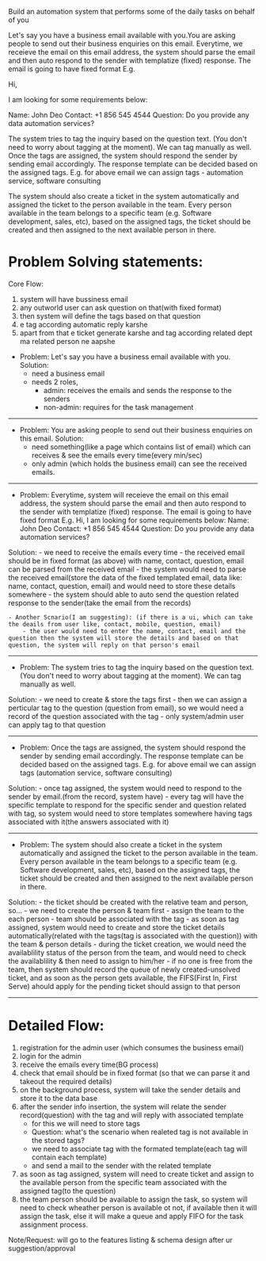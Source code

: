 Build an automation system that performs some of the daily tasks on behalf of you

Let's say you have a business email available with you.You are asking people to send out their business enquiries on this email. Everytime, we receieve the email on this email address, the system should parse the email and then auto respond to the sender with templatize (fixed) response. The email is going to have fixed format E.g.

Hi,

I am looking for some requirements below:

Name: John Deo
Contact: +1 856 545 4544
Question: Do you provide any data automation services?

The system tries to tag the inquiry based on the question text. (You don't need to worry about tagging at the moment). We can tag manually as well. Once the tags are assigned, the system should respond the sender by sending email accordingly. The response template can be decided based on the assigned tags. E.g. for above email we can assign tags - automation service, software consulting

The system should also create a ticket in the system automatically and assigned the ticket to the person available in the team. Every person available in the team belongs to a specific team (e.g. Software development, sales, etc), based on the assigned tags, the ticket should be created and then assigned to the next available person in there.

Problem Solving statements:
==========================
Core Flow:
1. system will have bussiness email
2. any outworld user can ask question on that(with fixed format)
3. then system will define the tags based on that question
4. e tag according automatic reply karshe
5. apart from that e ticket generate karshe and tag according related dept ma related person ne aapshe


- Problem: Let's say you have a business email available with you. 
Solution: 
    - need a business email
    - needs 2 roles, 
        - admin: receives the emails and sends the response to the senders
        - non-admin: requires for the task management
-----------------------------------------------------------------------------------------

- Problem: You are asking people to send out their business enquiries on this email.
Solution:
    - need something(like a page which contains list of email) which can receives & see the emails every time(every min/sec)
    - only admin (which holds the business email) can see the received emails.

-----------------------------------------------------------------------------------------

- Problem: Everytime, system will receieve the email on this email address, the system should parse the email and then auto respond to the sender with templatize (fixed) response. The email is going to have fixed format E.g.
    Hi,
    I am looking for some requirements below:
    Name: John Deo
    Contact: +1 856 545 4544
    Question: Do you provide any data automation services?

Solution:
    - we need to receive the emails every time
    - the received email should be in fixed format (as above) with name, contact, question, email can be parsed from the received email
    - the system would need to parse the received email(store the data of the fixed templated email, data like: name, contact, question, email) and would need to store these details somewhere
    - the system should able to auto send the question related response to the sender(take the email from the records)
    
    - Another Scnario(I am suggesting): (if there is a ui, which can take the deails from user like, contact, mobile, question, email)
        - the user would need to enter the name, contact, email and the question then the system will store the details and based on that question, the system will reply on that person's email

-----------------------------------------------------------------------------------------

- Problem: The system tries to tag the inquiry based on the question text. (You don't need to worry about tagging at the moment). We can tag manually as well. 

Solution:
    - we need to create & store the tags first
    - then we can assign a perticular tag to the question (question from email), so we would need a record of the question associated with the tag
    - only system/admin user can apply tag to that question

-----------------------------------------------------------------------------------------

- Problem: Once the tags are assigned, the system should respond the sender by sending email accordingly. The response template can be decided based on the assigned tags. E.g. for above email we can assign tags (automation service, software consulting)

Solution: 
    - once tag assigned, the system would need to respond to the sender by email.(from the record, system have)
    - every tag will have the specific template to respond for the specific sender and question related with tag, so system would need to store templates somewhere having tags associated with it(the answers associated with it)

-----------------------------------------------------------------------------------------

- Problem: The system should also create a ticket in the system automatically and assigned the ticket to the person available in the team. Every person available in the team belongs to a specific team (e.g. Software development, sales, etc), based on the assigned tags, the ticket should be created and then assigned to the next available person in there.

Solution:
    - the ticket should be created with the relative team and person, so...
        - we need to create the person & team first
        - assign the team to the each person
        - team should be associated with the tag
    - as soon as tag assigned, system would need to create and store the ticket details automatically(related with the tags(tag is associated with the question)) with the team & person details
    - during the ticket creation, we would need the availablility status of the person from the team, and would need to check the availablility & then need to assign to him/her
    - if no one is free from the team, then system should record the queue of newly created-unsolved ticket, and as soon as the person gets available, the FIFS(First In, First Serve) ahould apply for the pending ticket should assign to that person

-----------------------------------------------------------------------------------------

Detailed Flow:
==============
1. registration for the admin user (which consumes the business email)
2. login for the admin
3. receive the emails every time(BG process)
4. check that email should be in fixed format (so that we can parse it and takeout the required details)
5. on the background process, system will take the sender details and store it to the data base
6. after the sender info insertion, the system will relate the sender record(question) with the tag and will reply with associated template
    - for this we will need to store tags
    - Question: what's the scenario when realeted tag is not available in the stored tags?
    - we need to associate tag with the formated template(each tag will contain each template)
    - and send a mail to the sender with the related template
7. as soon as tag assigned, system will need to create ticket and assign to the available person from the specific team associated with the assigned tag(to the question)
8. the team person should be available to assign the task, so system will need to check wheather person is available ot not, if available then it will assign the task, else it will make a queue and apply FIFO for the task assignment process.


Note/Request: will go to the features listing & schema design after ur suggestion/approval